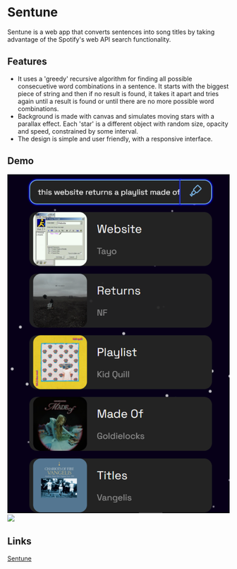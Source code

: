 # Sentune

Sentune is a web app that converts sentences into song titles by taking advantage of the Spotify's web API search functionality.

## Features

- It uses a 'greedy' recursive algorithm for finding all possible consecuetive word combinations in a sentence. It starts with the biggest piece of string and then if no result is found, it takes it apart and tries again until a result is found or until there are no more possible word combinations.
- Background is made with canvas and simulates moving stars with a parallax effect. Each 'star' is a different object with random size, opacity and speed, constrained by some interval.
- The design is simple and user friendly, with a responsive interface.


## Demo
![](https://github.com/everythingisunavailable/Sentune/blob/main/sc/sc_1.png)
![](https://github.com/everythingisunavailable/Sentune/blob/main/sc/scs_2.png)



##  Links
[Sentune](http:sentune.great-site.net)